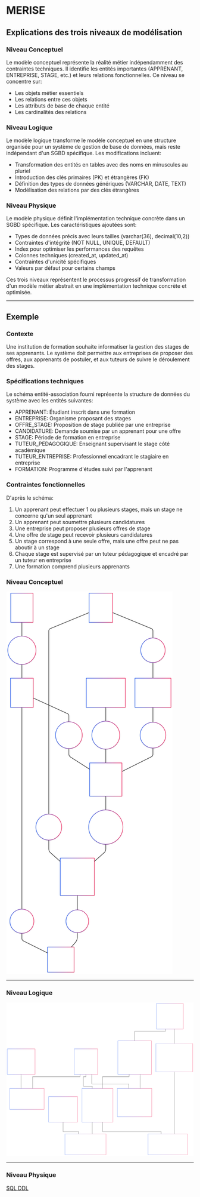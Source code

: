 # MERISE

## Explications des trois niveaux de modélisation

### Niveau Conceptuel
Le modèle conceptuel représente la réalité métier indépendamment des contraintes techniques. Il identifie les entités importantes (APPRENANT, ENTREPRISE, STAGE, etc.) et leurs relations fonctionnelles. Ce niveau se concentre sur:
- Les objets métier essentiels
- Les relations entre ces objets
- Les attributs de base de chaque entité
- Les cardinalités des relations

### Niveau Logique
Le modèle logique transforme le modèle conceptuel en une structure organisée pour un système de gestion de base de données, mais reste indépendant d'un SGBD spécifique. Les modifications incluent:
- Transformation des entités en tables avec des noms en minuscules au pluriel
- Introduction des clés primaires (PK) et étrangères (FK)
- Définition des types de données génériques (VARCHAR, DATE, TEXT)
- Modélisation des relations par des clés étrangères

### Niveau Physique
Le modèle physique définit l'implémentation technique concrète dans un SGBD spécifique. Les caractéristiques ajoutées sont:
- Types de données précis avec leurs tailles (varchar(36), decimal(10,2))
- Contraintes d'intégrité (NOT NULL, UNIQUE, DEFAULT)
- Index pour optimiser les performances des requêtes
- Colonnes techniques (created_at, updated_at)
- Contraintes d'unicité spécifiques
- Valeurs par défaut pour certains champs

Ces trois niveaux représentent le processus progressif de transformation d'un modèle métier abstrait en une implémentation technique concrète et optimisée.

---
## Exemple
### Contexte

Une institution de formation souhaite informatiser la gestion des stages de ses apprenants. Le système doit permettre aux entreprises de proposer des offres, aux apprenants de postuler, et aux tuteurs de suivre le déroulement des stages.

### Spécifications techniques

Le schéma entité-association fourni représente la structure de données du système avec les entités suivantes:
- APPRENANT: Étudiant inscrit dans une formation
- ENTREPRISE: Organisme proposant des stages
- OFFRE_STAGE: Proposition de stage publiée par une entreprise
- CANDIDATURE: Demande soumise par un apprenant pour une offre
- STAGE: Période de formation en entreprise
- TUTEUR_PEDAGOGIQUE: Enseignant supervisant le stage côté académique
- TUTEUR_ENTREPRISE: Professionnel encadrant le stagiaire en entreprise
- FORMATION: Programme d'études suivi par l'apprenant

### Contraintes fonctionnelles

D'après le schéma:
1. Un apprenant peut effectuer 1 ou plusieurs stages, mais un stage ne concerne qu'un seul apprenant
2. Un apprenant peut soumettre plusieurs candidatures
3. Une entreprise peut proposer plusieurs offres de stage
4. Une offre de stage peut recevoir plusieurs candidatures
5. Un stage correspond à une seule offre, mais une offre peut ne pas aboutir à un stage
6. Chaque stage est supervisé par un tuteur pédagogique et encadré par un tuteur en entreprise
7. Une formation comprend plusieurs apprenants


### Niveau Conceptuel

![image info](MERISE_MCD.svg)


---

### Niveau Logique

![image info](MERISE_MLD.svg)

---
### Niveau Physique

[SQL DDL](MERISE_MPD.sql)







